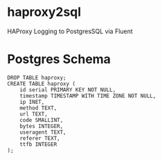 # haproxy2sql
HAProxy Logging to PostgresSQL via Fluent




# Postgres Schema
```
DROP TABLE haproxy;
CREATE TABLE haproxy (
    id serial PRIMARY KEY NOT NULL,
    timestamp TIMESTAMP WITH TIME ZONE NOT NULL,
    ip INET,
    method TEXT,
    url TEXT,
    code SMALLINT,
    bytes INTEGER,
    useragent TEXT,
    referer TEXT,
    ttfb INTEGER
);
```
